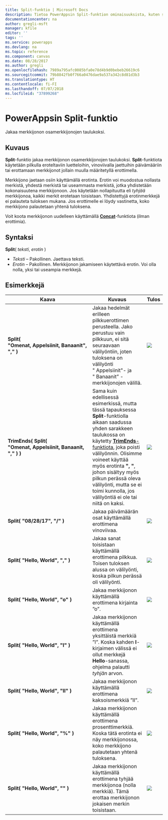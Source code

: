 ```yaml
---
title: Split-funktio | Microsoft Docs
description: Tietoa PowerAppsin Split-funktion ominaisuuksista, kuten syntaksista, sekä joitakin esimerkkejä
documentationcenter: na
author: gregli-msft
manager: kfile
editor: ''
tags: ''
ms.service: powerapps
ms.devlang: na
ms.topic: reference
ms.component: canvas
ms.date: 08/28/2017
ms.author: gregli
ms.openlocfilehash: 7989a795afc0085bfa0e78d4b9d0bebeb26619c6
ms.sourcegitcommit: 79b8842fb0f766a0476dae9a537a342c8d81d3b3
ms.translationtype: HT
ms.contentlocale: fi-FI
ms.lasthandoff: 07/07/2018
ms.locfileid: "37899268"
---
```

# <a name="split-function-in-powerapps"></a>PowerAppsin Split-funktio
Jakaa merkkijonon osamerkkijonojen taulukoksi.

## <a name="description"></a>Kuvaus
**Split**-funktio jakaa merkkijonon osamerkkijonojen taulukoksi.  **Split**-funktiota käytetään pilkulla eroteltaviin luetteloihin, vinoviivalla jaettuihin päivämääriin tai erottamaan merkkijonot jollain muulla määritetyllä erottimella.  

Merkkijono jaetaan osiin käyttämällä erotinta.  Erotin voi muodostua nollasta merkistä, yhdestä merkistä tai useammasta merkistä, jotka yhdistetään kokonaisuutena merkkijonoon.  Jos käytetään nollapituutta eli *tyhjää* merkkijonoa, kaikki merkit erotetaan toisistaan.  Yhdistettyjä erotinmerkkejä ei palauteta tuloksen mukana.  Jos erottimelle ei löydy vastinetta, koko merkkijono palautetaan yhtenä tuloksena.

Voit koota merkkijonon uudelleen käyttämällä **[Concat](function-concatenate.md)**-funktiota (ilman erottimia).  

## <a name="syntax"></a>Syntaksi
**Split**( *teksti*, *erotin* )

* *Teksti* – Pakollinen.  Jaettava teksti.
* *Erotin* – Pakollinen.  Merkkijonon jakamiseen käytettävä erotin.  Voi olla nolla, yksi tai useampia merkkejä.

## <a name="examples"></a>Esimerkkejä

| Kaava | Kuvaus | Tulos |
| --- | --- | --- |
| **Split( "Omenat,&nbsp;Appelsiinit,&nbsp;Banaanit", "," )** |Jakaa hedelmät erilleen pilkkuerottimen perusteella.  Jako perustuu vain pilkkuun, ei sitä seuraavaan välilyöntiin, joten tuloksena on välilyönti "&nbsp;Appelsiinit"- ja "&nbsp;Banaanit” -merkkijonojen välillä. |<style> img { max-width: none; } </style> ![](media/function-split/fruit1.png) |
| **TrimEnds( Split( "Omenat,&nbsp;Appelsiinit,&nbsp;Banaanit, "," ) )** |Sama kuin edellisessä esimerkissä, mutta tässä tapauksessa **Split**-funktiolla aikaan saadussa yhden sarakkeen taulukossa on käytetty [**TrimEnds**-funktiota](function-trim.md), joka poisti välilyönnin. Olisimme voineet käyttää myös erotinta **",&nbsp;"**, johon sisältyy myös pilkun perässä oleva välilyönti, mutta se ei toimi kunnolla, jos välilyöntiä ei ole tai niitä on kaksi. |<style> img { max-width: none; } </style> ![](media/function-split/fruit2.png) |
| **Split( "08/28/17", "/" )** |Jakaa päivämäärän osat käyttämällä erottimena vinoviivaa. |<style> img { max-width: none } </style> ![](media/function-split/date.png) |
| **Split( "Hello,&nbsp;World", "," )** |Jakaa sanat toisistaan käyttämällä erottimena pilkkua.  Toisen tuloksen alussa on välilyönti, koska pilkun perässä oli välilyönti. |<style> img { max-width: none; } </style> ![](media/function-split/comma.png) |
| **Split( "Hello,&nbsp;World", "o" )** |Jakaa merkkijonon käyttämällä erottimena kirjainta ”o”. |<style> img { max-width: none; } </style> ![](media/function-split/o.png) |
| **Split( "Hello,&nbsp;World", "l" )** |Jakaa merkkijonon käyttämällä erottimena yksittäistä merkkiä ”l”. Koska kahden **l**-kirjaimen välissä ei ollut merkkejä **Hello**-sanassa, ohjelma palautti *tyhjän* arvon. |<style> img { max-width: none; } </style> ![](media/function-split/l.png) |
| **Split( "Hello,&nbsp;World", "ll" )** |Jakaa merkkijonon käyttämällä erottimena kaksoismerkkiä ”lI”. |<style> img { max-width: none; } </style> ![](media/function-split/ll.png) |
| **Split( "Hello,&nbsp;World", "%" )** |Jakaa merkkijonon käyttämällä erottimena prosenttimerkkiä. Koska tätä erotinta ei näy merkkijonossa, koko merkkijono palautetaan yhtenä tuloksena. |<style> img { max-width: none; } </style> ![](media/function-split/percent.png) |
| **Split( "Hello,&nbsp;World", "" )** |Jakaa merkkijonon käyttämällä erottimena tyhjää merkkijonoa (nolla merkkiä). Tämä erottaa merkkijonon jokaisen merkin toisistaan. |<style> img { max-width: none; } </style> ![](media/function-split/none.png) |

